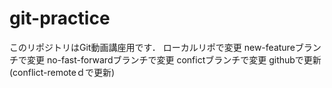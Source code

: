 # git-practice
このリポジトリはGit動画講座用です．
ローカルリポで変更
new-featureブランチで変更
no-fast-forwardブランチで変更
confictブランチで変更
githubで更新(conflict-remoteｄで更新) 　
